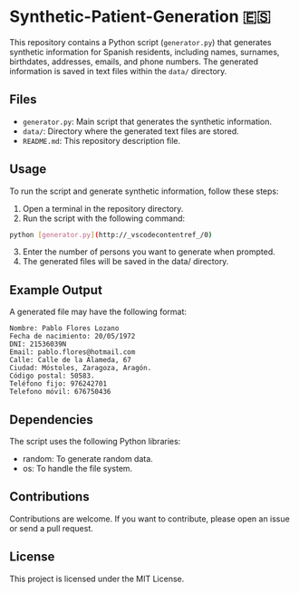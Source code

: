 # Synthetic-Patient-Generation 🇪🇸

This repository contains a Python script (`generator.py`) that generates synthetic information for Spanish residents, including names, surnames, birthdates, addresses, emails, and phone numbers. The generated information is saved in text files within the `data/` directory.

## Files

- `generator.py`: Main script that generates the synthetic information.
- `data/`: Directory where the generated text files are stored.
- `README.md`: This repository description file.

## Usage

To run the script and generate synthetic information, follow these steps:

1. Open a terminal in the repository directory.
2. Run the script with the following command:

```sh
python [generator.py](http://_vscodecontentref_/0)
```
3. Enter the number of persons you want to generate when prompted.
4. The generated files will be saved in the data/ directory.

## Example Output
A generated file may have the following format:
    
```plaintext
Nombre: Pablo Flores Lozano
Fecha de nacimiento: 20/05/1972
DNI: 21536039N
Email: pablo.flores@hotmail.com
Calle: Calle de la Alameda, 67
Ciudad: Móstoles, Zaragoza, Aragón.
Código postal: 50583.
Teléfono fijo: 976242701
Telefono móvil: 676750436
```

## Dependencies
The script uses the following Python libraries:
- random: To generate random data.
- os: To handle the file system.

## Contributions
Contributions are welcome. If you want to contribute, please open an issue or send a pull request.

## License
This project is licensed under the MIT License.
